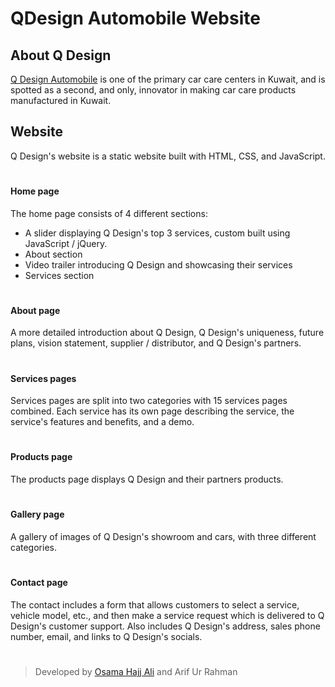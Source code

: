 # QDesign Automobile Website

## About Q Design
[Q Design Automobile](https://qdesignautomobile.com/) is one of the primary car care centers in Kuwait, and is spotted as a second, and only, innovator in making car care products manufactured in Kuwait.
## Website
Q Design's website is a static website built with HTML, CSS, and JavaScript. 
#
#### Home page
The home page consists of 4 different sections:
- A  slider displaying Q Design's top 3 services, custom built using  JavaScript / jQuery.
- About section
- Video trailer introducing Q Design and showcasing their services
- Services section
#
#### About page
A more detailed introduction about Q Design, Q Design's uniqueness, future plans, vision statement, supplier / distributor, and Q Design's partners.
#
#### Services pages
Services pages are split into two categories with 15 services pages combined. Each service has its own page describing the service, the service's features and benefits, and a demo.
#
#### Products page
The products page displays Q Design and their partners products.
#
#### Gallery page
A gallery of images of Q Design's showroom and cars, with three different categories. 
#
#### Contact page
The contact includes a form that allows customers to select a service, vehicle model, etc., and then make a service request which is delivered to Q Design's customer support. Also includes Q Design's address, sales phone number, email, and links to Q Design's socials.
#
> Developed by [Osama Hajj Ali](https://github.com/Osama-NA) and Arif Ur Rahman
